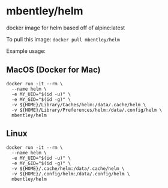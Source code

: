 # mbentley/helm

docker image for helm
based off of alpine:latest

To pull this image:
`docker pull mbentley/helm`

Example usage:

## MacOS (Docker for Mac)

```
docker run -it --rm \
  --name helm \
  -e MY_UID="$(id -u)" \
  -e MY_GID="$(id -g)" \
  -v ${HOME}/Library/Caches/helm:/data/.cache/helm \
  -v ${HOME}/Library/Preferences/helm:/data/.config/helm \
  mbentley/helm
```

## Linux

```
docker run -it --rm \
  --name helm \
  -e MY_UID="$(id -u)" \
  -e MY_GID="$(id -g)" \
  -v ${HOME}/.cache/helm:/data/.cache/helm \
  -v ${HOME}/.config/helm:/data/.config/helm \
  mbentley/helm
```

